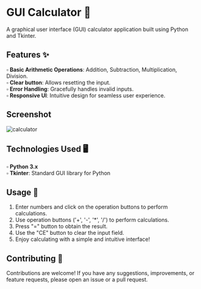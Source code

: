 # GUI Calculator 🧮

A graphical user interface (GUI) calculator application built using Python and Tkinter.<br>

## Features ✨

▫️ **Basic Arithmetic Operations**: Addition, Subtraction, Multiplication, Division.<br>
▫️ **Clear button**: Allows resetting the input.<br>
▫️ **Error Handling**: Gracefully handles invalid inputs.<br>
▫️ **Responsive UI**: Intuitive design for seamless user experience.<br>

## Screenshot 

 ![calculator](https://github.com/YuiSurbhi/GUI-Calculator-/assets/163987279/6077d142-bf66-422b-88d2-68ea137c764c)

## Technologies Used 🖥️

▫️ **Python 3.x**<br>
▫️ **Tkinter**: Standard GUI library for Python<br>

## Usage 🎯

1. Enter numbers and click on the operation buttons to perform calculations.<br>
2. Use operation buttons ('+', '-', '*', '/') to perform calculations.
3. Press "=" button to obtain the result.
4. Use the "CE" button to clear the input field.<br>
5. Enjoy calculating with a simple and intuitive interface!<br>

## Contributing 🤝

Contributions are welcome! If you have any suggestions, improvements, or feature requests, please open an issue or a pull request.<br>


